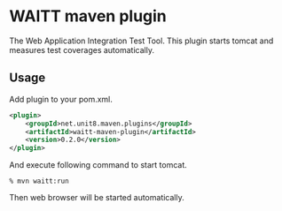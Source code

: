 WAITT maven plugin
==================
The Web Application Integration Test Tool.
This plugin starts tomcat and measures test coverages automatically.

## Usage

Add plugin to your pom.xml.

```xml
<plugin>
    <groupId>net.unit8.maven.plugins</groupId>
    <artifactId>waitt-maven-plugin</artifactId>
    <version>0.2.0</version>
</plugin>
```

And execute following command to start tomcat.

```shell
% mvn waitt:run
```

Then web browser will be started automatically.